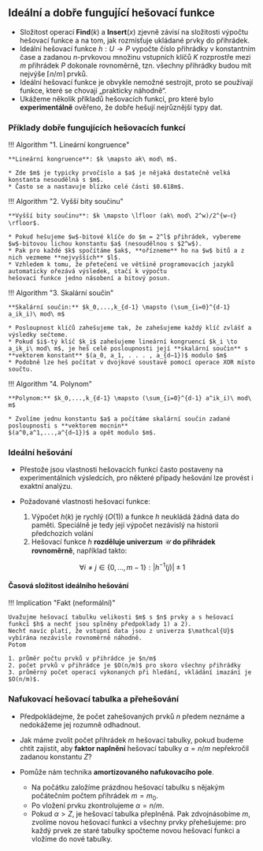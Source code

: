 ## Ideální a dobře fungující hešovací funkce

- Složitost operací **Find**$(k)$ a **Insert**$(x)$ zjevně závisí na složitosti
výpočtu hešovací funkce a na tom, jak rozmísťuje ukládané prvky do přihrádek.
- Ideální hešovací funkce $h: U \to P$ vypočte číslo přihrádky v konstantním čase a zadanou $n$-prvkovou množinu vstupních
klíčů $K$ rozprostře mezi $m$ přihrádek $P$ dokonale rovnoměrně, tzn. všechny přihrádky budou mít nejvýše $\lceil n/m \rceil$ prvků.
- Ideální hešovací funkce je obvykle nemožné sestrojit, proto se používají funkce, které se chovají „prakticky náhodně“.
- Ukážeme několik příkladů hešovacích funkcí, pro které bylo **experimentálně** ověřeno, že dobře hešují nejrůznější typy dat.

### Příklady dobře fungujících hešovacích funkcí

!!! Algorithm "1. Lineární kongruence"
    
    **Lineární kongruence**: $k \mapsto ak\ mod\ m$.

    * Zde $m$ je typicky prvočíslo a $a$ je nějaká dostatečně velká konstanta nesoudělná s $m$.
    * Často se a nastavuje blízko celé části $0.618m$.

!!! Algorithm "2. Vyšší bity součinu"

    **Vyšší bity součinu**: $k \mapsto \lfloor (ak\ mod\ 2^w)/2^{w−ℓ} \rfloor$.
    
    * Pokud hešujeme $w$-bitové klíče do $m = 2^l$ přihrádek, vybereme $w$-bitovou lichou konstantu $a$ (nesoudělnou s $2^w$).
    * Pak pro každé $k$ spočítáme $ak$, **ořízneme** ho na $w$ bitů a z nich vezmeme **nejvyšších** $l$.
    * Vzhledem k tomu, že přetečení ve většině programovacích jazyků automaticky ořezává výsledek, stačí k výpočtu
    hešovací funkce jedno násobení a bitový posun.

!!! Algorithm "3. Skalární součin"

    **Skalární součin:** $k_0,...,k_{d-1} \mapsto (\sum_{i=0}^{d-1} a_ik_i)\ mod\ m$
    
    * Posloupnost klíčů zahešujeme tak, že zahešujeme každý klíč zvlášť a výsledky sečteme.
    * Pokud $i$-tý klíč $k_i$ zahešujeme lineární kongruencí $k_i \to 
    a_ik_i\ mod\ m$, je heš celé posloupnosti její **skalární součin** s **vektorem konstant** $(a_0, a_1, . . . , a_{d−1})$ modulo $m$
    * Podobně lze heš počítat v dvojkové soustavě pomocí operace XOR místo součtu.

!!! Algorithm "4. Polynom"

    **Polynom:** $k_0,...,k_{d-1} \mapsto (\sum_{i=0}^{d-1} a^ik_i)\ mod\ m$
    
    * Zvolíme jednu konstantu $a$ a počítáme skalární součin zadané posloupnosti s **vektorem mocnin**
    $(a^0,a^1,...,a^{d−1})$ a opět modulo $m$.


### Ideální hešování

- Přestože jsou vlastnosti hešovacích funkcí často postaveny na experimentálních výsledcích, pro některé případy
hešování lze provést i exaktní analýzu.
- Požadované vlastnosti hešovací funkce:

  1. Výpočet $h(k)$ je rychlý ($O(1)$) a funkce $h$ neukládá žádná data
  do paměti. Speciálně je tedy její výpočet nezávislý na historii předchozích volání
  2.  Hešovací funkce $h$ **rozděluje univerzum** $\mathcal{U}$ **do přihrádek rovnoměrně**, například takto:
  

$$\forall i \neq j \in \{0,...,m-1\} : |h^{-1}(j)| \pm 1$$

#### Časová složitost ideálního hešování

!!! Implication "Fakt (neformální)"

    Uvažujme hešovací tabulku velikosti $m$ s $n$ prvky a s hešovací funkcí $h$ a nechť jsou splněny předpoklady 1) a 2).
    Nechť navíc platí, že vstupní data jsou z univerza $\mathcal{U}$ vybírána nezávisle rovnoměrně náhodně.
    Potom

    1. průměr počtu prvků v přihrádce je $n/m$
    2. počet prvků v přihrádce je $O(n/m)$ pro skoro všechny přihrádky
    3. průměrný počet operací vykonaných při hledání, vkládání imazání je $O(n/m)$.

### Nafukovací hešovací tabulka a přehešování

- Předpokládejme, že počet zahešovaných prvků $n$ předem neznáme a nedokážeme jej rozumně odhadnout.
- Jak máme zvolit počet přihrádek $m$ hešovací tabulky, pokud budeme chtít zajistit, aby **faktor naplnění** hešovací tabulky
$α = n/m$ nepřekročil zadanou konstantu $Z$?
- Pomůže nám technika **amortizovaného nafukovacího pole**.

    - Na počátku založíme prázdnou hešovací tabulku s nějakým
    počátečním počtem přihrádek $m = m_0$.
    - Po vložení prvku zkontrolujeme $α = n/m$.
    - Pokud $α \gt Z$, je hešovací tabulka přeplněná. Pak zdvojnásobíme $m$, zvolíme novou hešovací funkci a všechny 
    prvky přehešujeme: pro každý prvek ze staré tabulky spočteme novou hešovací funkci a vložíme do nové tabulky.
